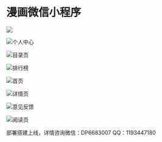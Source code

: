 # 漫画微信小程序

![](C:/Users/11934/Desktop/%E6%88%AA%E5%9B%BE/%E5%88%86%E7%B1%BB%E9%A1%B5.jpg)

![个人中心](C:/Users/11934/Desktop/%E6%88%AA%E5%9B%BE/%E4%B8%AA%E4%BA%BA%E4%B8%AD%E5%BF%83.jpg)

![目录页](C:/Users/11934/Desktop/%E6%88%AA%E5%9B%BE/%E7%9B%AE%E5%BD%95%E9%A1%B5.jpg)

![排行榜](C:/Users/11934/Desktop/%E6%88%AA%E5%9B%BE/%E6%8E%92%E8%A1%8C%E6%A6%9C.jpg)

![首页](C:/Users/11934/Desktop/%E6%88%AA%E5%9B%BE/%E9%A6%96%E9%A1%B5.jpg)

![详情页](C:/Users/11934/Desktop/%E6%88%AA%E5%9B%BE/%E8%AF%A6%E6%83%85%E9%A1%B5.jpg)

![意见反馈](C:/Users/11934/Desktop/%E6%88%AA%E5%9B%BE/%E6%84%8F%E8%A7%81%E5%8F%8D%E9%A6%88.png)

![阅读页](C:/Users/11934/Desktop/%E6%88%AA%E5%9B%BE/%E9%98%85%E8%AF%BB%E9%A1%B5.jpg)

部署搭建上线，详情咨询微信：DP6683007 QQ：1193447180